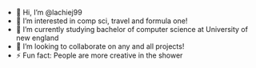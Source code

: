 - 👋 Hi, I’m @lachiej99
- 👀 I’m interested in comp sci, travel and formula one!
- 🌱 I’m currently studying bachelor of computer science at University of new england
- 💞️ I’m looking to collaborate on any and all projects!
- ⚡ Fun fact: People are more creative in the shower

<!---
lachiej99/lachiej99 is a ✨ special ✨ repository because its `README.md` (this file) appears on your GitHub profile.
You can click the Preview link to take a look at your changes.
--->
